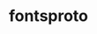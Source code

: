 ---
title: "fontsproto"
layout: cache
categories: [package, develop]
meta: {"compilers": ["none"], "num_specs": 30, "num_specs_by_stack": {"data-vis-sdk": 6, "developer-tools-aarch64-linux-gnu": 6, "developer-tools-x86_64_v3-linux-gnu": 6, "e4s": 6, "e4s-oneapi": 6, "hep": 6, "root": 30}, "oss": ["centos7", "rhel8", "ubuntu20.04", "ubuntu22.04"], "platforms": ["linux"], "stacks": ["data-vis-sdk", "developer-tools-aarch64-linux-gnu", "developer-tools-x86_64_v3-linux-gnu", "e4s", "e4s-oneapi", "hep", "root"], "targets": ["aarch64", "x86_64_v3"], "versions": ["2.1.3"]}
spec_details: [{"compiler": "none", "hash": "2aabn4d5minhv24irl7m4kzc35v5grvp", "os": "rhel8", "platform": "linux", "size": "-", "stacks": ["developer-tools-aarch64-linux-gnu", "root"], "target": "aarch64", "variants": ["build_system=autotools"], "versions": ["2.1.3"]}, {"compiler": "none", "hash": "4vgyaus46vsgswgz66zuioulmpnls3m4", "os": "ubuntu22.04", "platform": "linux", "size": "-", "stacks": ["e4s", "hep", "root"], "target": "x86_64_v3", "variants": ["build_system=autotools"], "versions": ["2.1.3"]}, {"compiler": "none", "hash": "74jtldhbml7f6e7f4ud35sprqo4qhk5c", "os": "ubuntu22.04", "platform": "linux", "size": "-", "stacks": ["e4s-oneapi", "root"], "target": "x86_64_v3", "variants": ["build_system=autotools"], "versions": ["2.1.3"]}, {"compiler": "none", "hash": "7wno56kntqepn2owysgm7jusg4ocgjhv", "os": "rhel8", "platform": "linux", "size": "-", "stacks": ["developer-tools-aarch64-linux-gnu", "root"], "target": "aarch64", "variants": ["build_system=autotools"], "versions": ["2.1.3"]}, {"compiler": "none", "hash": "biu6tbv4aw7oio2jjairdrrxxnjrn3ts", "os": "centos7", "platform": "linux", "size": "-", "stacks": ["developer-tools-x86_64_v3-linux-gnu", "root"], "target": "x86_64_v3", "variants": ["build_system=autotools"], "versions": ["2.1.3"]}, {"compiler": "none", "hash": "d4qbytiivwiiogdgifih2eluxfj66jay", "os": "centos7", "platform": "linux", "size": "-", "stacks": ["developer-tools-x86_64_v3-linux-gnu", "root"], "target": "x86_64_v3", "variants": ["build_system=autotools"], "versions": ["2.1.3"]}, {"compiler": "none", "hash": "dx7tw4evnnbkigpttns44vfgbkboxh3s", "os": "ubuntu20.04", "platform": "linux", "size": "-", "stacks": ["data-vis-sdk", "root"], "target": "x86_64_v3", "variants": ["build_system=autotools"], "versions": ["2.1.3"]}, {"compiler": "none", "hash": "enp2hf5frbysnd22zm6hlusonudsc7zq", "os": "rhel8", "platform": "linux", "size": "-", "stacks": ["developer-tools-aarch64-linux-gnu", "root"], "target": "aarch64", "variants": ["build_system=autotools"], "versions": ["2.1.3"]}, {"compiler": "none", "hash": "eobs5d3rmvhhipaf2smevavsgq5rjqwg", "os": "ubuntu22.04", "platform": "linux", "size": "-", "stacks": ["e4s", "hep", "root"], "target": "x86_64_v3", "variants": ["build_system=autotools"], "versions": ["2.1.3"]}, {"compiler": "none", "hash": "ev4oavsp4ifssb5agpx7fasfaovlszfu", "os": "ubuntu22.04", "platform": "linux", "size": "-", "stacks": ["e4s-oneapi", "root"], "target": "x86_64_v3", "variants": ["build_system=autotools"], "versions": ["2.1.3"]}, {"compiler": "none", "hash": "gofl5so4bhozyfwpxflmg6lqzlnjoxe3", "os": "ubuntu20.04", "platform": "linux", "size": "-", "stacks": ["data-vis-sdk", "root"], "target": "x86_64_v3", "variants": ["build_system=autotools"], "versions": ["2.1.3"]}, {"compiler": "none", "hash": "hs5nq6nt6aopwu74ookeasz3mjh5zl55", "os": "ubuntu22.04", "platform": "linux", "size": "-", "stacks": ["e4s-oneapi", "root"], "target": "x86_64_v3", "variants": ["build_system=autotools"], "versions": ["2.1.3"]}, {"compiler": "none", "hash": "ilbw4pwnt5vsqfxihuwkwf2bkwrp4cpa", "os": "ubuntu22.04", "platform": "linux", "size": "-", "stacks": ["e4s", "hep", "root"], "target": "x86_64_v3", "variants": ["build_system=autotools"], "versions": ["2.1.3"]}, {"compiler": "none", "hash": "jb3r64vlntxnv4rdkqmpm6bbggtjqwrj", "os": "ubuntu20.04", "platform": "linux", "size": "-", "stacks": ["data-vis-sdk", "root"], "target": "x86_64_v3", "variants": ["build_system=autotools"], "versions": ["2.1.3"]}, {"compiler": "none", "hash": "jhlg6jaoqwwdardcmmsytphgc6ocffnq", "os": "ubuntu22.04", "platform": "linux", "size": "-", "stacks": ["e4s", "hep", "root"], "target": "x86_64_v3", "variants": ["build_system=autotools"], "versions": ["2.1.3"]}, {"compiler": "none", "hash": "jvutpgzk237bdc5no7isnt4ycsl6g7u3", "os": "ubuntu20.04", "platform": "linux", "size": "-", "stacks": ["data-vis-sdk", "root"], "target": "x86_64_v3", "variants": ["build_system=autotools"], "versions": ["2.1.3"]}, {"compiler": "none", "hash": "kym6agqb3ldcadymycdyu4nab4lvkia7", "os": "ubuntu20.04", "platform": "linux", "size": "-", "stacks": ["data-vis-sdk", "root"], "target": "x86_64_v3", "variants": ["build_system=autotools"], "versions": ["2.1.3"]}, {"compiler": "none", "hash": "mao7ywlkagvknarncccwhn5uxnsajki6", "os": "ubuntu22.04", "platform": "linux", "size": "-", "stacks": ["e4s", "hep", "root"], "target": "x86_64_v3", "variants": ["build_system=autotools"], "versions": ["2.1.3"]}, {"compiler": "none", "hash": "mptd3q3sapkip5iglshvxvwexwper4r3", "os": "centos7", "platform": "linux", "size": "-", "stacks": ["developer-tools-x86_64_v3-linux-gnu", "root"], "target": "x86_64_v3", "variants": ["build_system=autotools"], "versions": ["2.1.3"]}, {"compiler": "none", "hash": "n5bmetizss5wzctihpohxtcyr5g3zq4y", "os": "ubuntu22.04", "platform": "linux", "size": "-", "stacks": ["e4s-oneapi", "root"], "target": "x86_64_v3", "variants": ["build_system=autotools"], "versions": ["2.1.3"]}, {"compiler": "none", "hash": "o2mzl6zpjccpdkgghohzfpp536vdwv5v", "os": "ubuntu22.04", "platform": "linux", "size": "-", "stacks": ["e4s-oneapi", "root"], "target": "x86_64_v3", "variants": ["build_system=autotools"], "versions": ["2.1.3"]}, {"compiler": "none", "hash": "osrto3ayhhyqpjpxh32hsuxog6swxry5", "os": "ubuntu20.04", "platform": "linux", "size": "-", "stacks": ["data-vis-sdk", "root"], "target": "x86_64_v3", "variants": ["build_system=autotools"], "versions": ["2.1.3"]}, {"compiler": "none", "hash": "qi7jyjw4wrycittofbtesf25d5zzk7pj", "os": "centos7", "platform": "linux", "size": "-", "stacks": ["developer-tools-x86_64_v3-linux-gnu", "root"], "target": "x86_64_v3", "variants": ["build_system=autotools"], "versions": ["2.1.3"]}, {"compiler": "none", "hash": "rvv4wnbn23bpqlv4ecjaakuyyi2ceox3", "os": "ubuntu22.04", "platform": "linux", "size": "-", "stacks": ["e4s-oneapi", "root"], "target": "x86_64_v3", "variants": ["build_system=autotools"], "versions": ["2.1.3"]}, {"compiler": "none", "hash": "sb67jjex4amxim5wxfhb2kawx2jl4kad", "os": "ubuntu22.04", "platform": "linux", "size": "-", "stacks": ["e4s", "hep", "root"], "target": "x86_64_v3", "variants": ["build_system=autotools"], "versions": ["2.1.3"]}, {"compiler": "none", "hash": "symkxcyecizosdjwq2age6r3ltcd57nt", "os": "rhel8", "platform": "linux", "size": "-", "stacks": ["developer-tools-aarch64-linux-gnu", "root"], "target": "aarch64", "variants": ["build_system=autotools"], "versions": ["2.1.3"]}, {"compiler": "none", "hash": "tknal5jkaocx7ntx7bfxclnqa4edbfmt", "os": "rhel8", "platform": "linux", "size": "-", "stacks": ["developer-tools-aarch64-linux-gnu", "root"], "target": "aarch64", "variants": ["build_system=autotools"], "versions": ["2.1.3"]}, {"compiler": "none", "hash": "txkx46owo735vx4fw7hyzgpd5hlhmvj2", "os": "centos7", "platform": "linux", "size": "-", "stacks": ["developer-tools-x86_64_v3-linux-gnu", "root"], "target": "x86_64_v3", "variants": ["build_system=autotools"], "versions": ["2.1.3"]}, {"compiler": "none", "hash": "ziesabirn5x7p7lq7cfqys7pl456kmsv", "os": "rhel8", "platform": "linux", "size": "-", "stacks": ["developer-tools-aarch64-linux-gnu", "root"], "target": "aarch64", "variants": ["build_system=autotools"], "versions": ["2.1.3"]}, {"compiler": "none", "hash": "ztwvzunosfhabjbxavquezqwk2oqjhna", "os": "centos7", "platform": "linux", "size": "-", "stacks": ["developer-tools-x86_64_v3-linux-gnu", "root"], "target": "x86_64_v3", "variants": ["build_system=autotools"], "versions": ["2.1.3"]}]
---